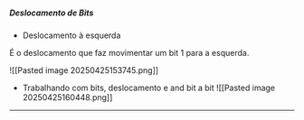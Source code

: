 
##### Deslocamento de Bits

-  Deslocamento à esquerda

É o deslocamento que faz movimentar um bit 1 para a esquerda.

![[Pasted image 20250425153745.png]]

-  Trabalhando com bits, deslocamento e and bit a bit
![[Pasted image 20250425160448.png]]

---

